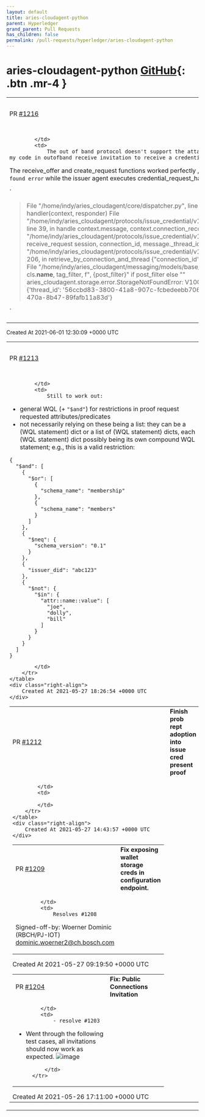 ```yaml
---
layout: default
title: aries-cloudagent-python
parent: Hyperledger
grand_parent: Pull Requests
has_children: false
permalink: /pull-requests/hyperledger/aries-cloudagent-python
---
```


# aries-cloudagent-python <span class="fs-3 right-align">[GitHub](https://github.com/hyperledger/aries-cloudagent-python){: .btn .mr-4 }</span>


<div>
    <table>
        <tr>
            <td>
                PR <a href="https://github.com/hyperledger/aries-cloudagent-python/pull/1216" class=".btn">#1216</a>
            </td>
            <td>
                <b>
                    Add outofband credential-offer
                </b>
            </td>
        </tr>
        <tr>
            <td>
                
            </td>
            <td>
                The out of band protocol doesn't support the attachment type credential-offer yet. I added my code in outofband receive_invitation to receive a credential offer and send a credential request. 

The receive_offer and create_request functions worked perfectly , But I am facing a `connection_record not found error` while the issuer agent executes credential_request_handler script. I am including the logs below. 

`  

> File "/home/indy/aries_cloudagent/core/dispatcher.py", line 198, in handle_message
>     await handler(context, responder)
>   File "/home/indy/aries_cloudagent/protocols/issue_credential/v1_0/handlers/credential_request_handler.py", line 39, in handle
>     context.message, context.connection_record.connection_id
>   File "/home/indy/aries_cloudagent/protocols/issue_credential/v1_0/manager.py", line 470, in receive_request
>     session, connection_id, message._thread_id
>   File "/home/indy/aries_cloudagent/protocols/issue_credential/v1_0/models/credential_exchange.py", line 206, in retrieve_by_connection_and_thread
>     {"connection_id": connection_id} if connection_id else None,
>   File "/home/indy/aries_cloudagent/messaging/models/base_record.py", line 250, in retrieve_by_tag_filter
>     cls.__name__, tag_filter, f", {post_filter}" if post_filter else ""
> aries_cloudagent.storage.error.StorageNotFoundError: V10CredentialExchange record not found for {'thread_id': '56ccbd83-3800-41a8-907c-fcbedeebb706'}, {'connection_id': '737ca643-7f05-470a-8b47-89fafb11a83d'}

`
            </td>
        </tr>
    </table>
    <div class="right-align">
        Created At 2021-06-01 12:30:09 +0000 UTC
    </div>
</div>

<div>
    <table>
        <tr>
            <td>
                PR <a href="https://github.com/hyperledger/aries-cloudagent-python/pull/1213" class=".btn">#1213</a>
            </td>
            <td>
                <b>
                    Support indy 1.16 predicate restrictions
                </b>
            </td>
        </tr>
        <tr>
            <td>
                
            </td>
            <td>
                Still to work out:
* general WQL (+ `"$and"`) for restrictions in proof request requested attributes/predicates
* not necessarily relying on these being a list: they can be a (WQL statement) dict or a list of (WQL statement) dicts, each (WQL statement) dict possibly being its own compound WQL statement; e.g., this is a valid restriction:
```
{
  "$and": [
    {
      "$or": [
        {
          "schema_name": "membership"
        },
        {
          "schema_name": "members"
        }
      ]
    },
    {
      "$neq": {
        "schema_version": "0.1"
      }
    },
    {
      "issuer_did": "abc123"
    },
    {
      "$not": {
        "$in": {
          "attr::name::value": [
            "joe",
            "dolly",
            "bill"
          ]
        }
      }
    }
  ]
}
```
            </td>
        </tr>
    </table>
    <div class="right-align">
        Created At 2021-05-27 18:26:54 +0000 UTC
    </div>
</div>

<div>
    <table>
        <tr>
            <td>
                PR <a href="https://github.com/hyperledger/aries-cloudagent-python/pull/1212" class=".btn">#1212</a>
            </td>
            <td>
                <b>
                    Finish prob rept adoption into issue cred present proof
                </b>
            </td>
        </tr>
        <tr>
            <td>
                
            </td>
            <td>
                
            </td>
        </tr>
    </table>
    <div class="right-align">
        Created At 2021-05-27 14:43:57 +0000 UTC
    </div>
</div>

<div>
    <table>
        <tr>
            <td>
                PR <a href="https://github.com/hyperledger/aries-cloudagent-python/pull/1209" class=".btn">#1209</a>
            </td>
            <td>
                <b>
                    Fix exposing wallet storage creds in configuration endpoint.
                </b>
            </td>
        </tr>
        <tr>
            <td>
                
            </td>
            <td>
                Resolves #1208 

Signed-off-by: Woerner Dominic (RBCH/PJ-IOT) <dominic.woerner2@ch.bosch.com>
            </td>
        </tr>
    </table>
    <div class="right-align">
        Created At 2021-05-27 09:19:50 +0000 UTC
    </div>
</div>

<div>
    <table>
        <tr>
            <td>
                PR <a href="https://github.com/hyperledger/aries-cloudagent-python/pull/1204" class=".btn">#1204</a>
            </td>
            <td>
                <b>
                    Fix: Public Connections Invitation
                </b>
            </td>
        </tr>
        <tr>
            <td>
                
            </td>
            <td>
                - resolve #1203 
- Went through the following test cases, all invitations should now work as expected.
![image](https://user-images.githubusercontent.com/9292265/119702684-942f2480-be0a-11eb-9527-cbff0e26f885.png)

            </td>
        </tr>
    </table>
    <div class="right-align">
        Created At 2021-05-26 17:11:00 +0000 UTC
    </div>
</div>

